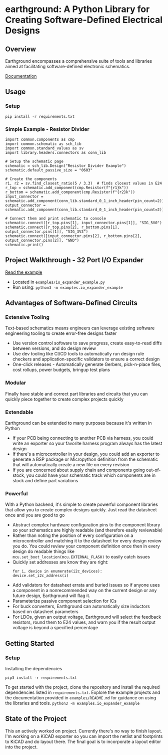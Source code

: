 # earthground: A Python Library for Creating Software-Defined Electrical Designs

## Overview
Earthground encompasses a comprehensive suite of tools and libraries aimed at facilitating software-defined electronic schematics.

[Documentation](https://earthground.readthedocs.io/en/latest/)

## Usage
### Setup
```
pip install -r requirements.txt
```

### Simple Example - Resistor Divider

```
import common.components as cmp
import common.schematic as sch_lib
import common.standard_values as sv
import library.headers.connectors as conn_lib

# Setup the schematic page
schematic = sch_lib.Design("Resistor Divider Example")
schematic.default_passive_size = "0603"

# Create the components
r1, r2 = sv.find_closest_ratio(5 / 3.3)  # finds closest values in E24
r_top = schematic.add_component(cmp.Resistor(f"{r1}k"))
r_bottom = schematic.add_component(cmp.Resistor(f"{r2}k"))
input_connector = schematic.add_component(conn_lib.standard_0_1_inch_header(pin_count=2))
output_connector = schematic.add_component(conn_lib.standard_0_1_inch_header(pin_count=2))

# Connect them and print schematic to console
schematic.connect([r_top.pins[1], input_connector.pins[1]], "SIG_5V0")
schematic.connect([r_top.pins[2], r_bottom.pins[1], output_connector.pins[1]], "SIG_3V3")
schematic.connect([input_connector.pins[2], r_bottom.pins[2], output_connector.pins[2]], "GND")
schematic.print()
```

## Project Walkthrough - 32 Port I/O Expander

[Read the example](https://github.com/esophagoose/earthground/tree/main/examples)
- Located in ``examples/io_expander_example.py``
- Run using: ``python3 -m examples.io_expander_example``


## Advantages of Software-Defined Circuits
### Extensive Tooling
Text-based schematics means engineers can leverage existing software engineering tooling to create error-free designs faster
- Use version control software to save progress, create easy-to-read diffs between versions, and do design review
- Use dev tooling like CI/CD tools to automatically run design rule checkers and application-specific validators to ensure a correct design
- One-click releases - Automatically generate Gerbers, pick-n-place files, cost rollups, power budgets, bringup test plans
### Modular
Finally have stable and correct part libraries and circuits that you can quickly piece together to create complex projects quickly
### Extendable
Earthground can be extended to many purposes because it's written in Python
- If your PCB being connecting to another PCB via harness, you could write an exporter so your favorite harness program always has the latest design
- If there's a microcontroller in your design, you could add an exporter to generate a BSP package or Micropython definition from the schematic that will automatically create a new file on every revision
- If you are concerned about supply chain and components going out-of-stock, you could have your schematic track which components are in stock and define part variations
### Powerful
With a Python backend, it's simple to create powerful component libraries that allow you to create complex designs quickly. Just read the datasheet once and you are good to go
- Abstract complex hardware configuration pins to the component library so your schematics are highly readable (and therefore easily reviewable)
- Rather than noting the position of every configuration on a microcontroller and matching it to the datasheet for every design review you do. You could review your component definition once then in every design do readable things like `mcu.set_boot_location(mcu.EXTERNAL_FLASH)` to easily catch issues
- Quickly set addresses are know they are right:
    ```
    for i, device in enumerate(i2c_devices):
    device.set_i2c_address(i)
    ```
- Add validators for datasheet errata and buried issues so if anyone uses a component in a nonrecommended way on the current design or any future design, Earthground will flag it.
- Parameterize passive component selection for ICs
- For buck converters, Earthground can automatically size inductors based on datasheet parameters
- For LDOs, given an output voltage, Earthground will select the feedback resistors, round them to E24 values, and warn you if the result output voltage is beyond a specified percentage

  
## Getting Started
### Setup
Installing the dependencies
```
pip3 install -r requirements.txt
```
To get started with the project, clone the repository and install the required dependencies listed in `requirements.txt`. Explore the example projects and the documentation provided in `examples/README.md` for guidance on using the libraries and tools.
```python3 -m examples.io_expander_example```

## State of the Project
This an actively worked on project. Currently there's no way to finish layout. I'm working on a KiCAD exporter so you can import the netlist and footprints to KiCAD and do layout there. The final goal is to incorporate a layout editor into the project.
